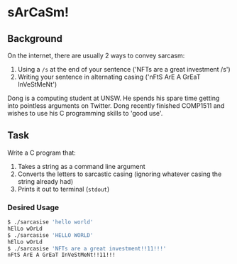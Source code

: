 # sArCaSm!

## Background

On the internet, there are usually 2 ways to convey sarcasm:

1. Using a `/s` at the end of your sentence ('NFTs are a great investment /s')
2. Writing your sentence in alternating casing ('nFtS ArE A GrEaT InVeStMeNt')

Dong is a computing student at UNSW. He spends his spare time getting into pointless arguments on Twitter. Dong recently finished COMP1511 and wishes to use his C programming skills to 'good use'.

## Task

Write a C program that:

1. Takes a string as a command line argument
2. Converts the letters to sarcastic casing (ignoring whatever casing the string already had)
3. Prints it out to terminal (`stdout`)

### Desired Usage

```sh
$ ./sarcasise 'hello world'
hElLo wOrLd
$ ./sarcasise 'HELLO WORLD'
hElLo wOrLd
$ ./sarcasise 'NFTs are a great investment!!11!!!'
nFtS ArE A GrEaT InVeStMeNt!!11!!!
```
